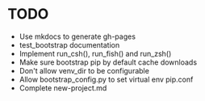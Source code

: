 # TODO

- Use mkdocs to generate gh-pages
- test_bootstrap documentation
- Implement run_csh(), run_fish() and run_zsh()
- Make sure bootstrap pip by default cache downloads
- Don't allow venv_dir to be configurable
- Allow bootstrap_config.py to set virtual env pip.conf
- Complete new-project.md
